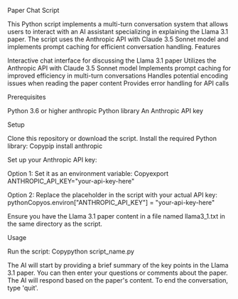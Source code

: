 Paper Chat Script

This Python script implements a multi-turn conversation system that allows users to interact with an AI assistant specializing in explaining the Llama 3.1 paper. The script uses the Anthropic API with Claude 3.5 Sonnet model and implements prompt caching for efficient conversation handling.
Features

Interactive chat interface for discussing the Llama 3.1 paper
Utilizes the Anthropic API with Claude 3.5 Sonnet model
Implements prompt caching for improved efficiency in multi-turn conversations
Handles potential encoding issues when reading the paper content
Provides error handling for API calls

Prerequisites

Python 3.6 or higher
anthropic Python library
An Anthropic API key

Setup

Clone this repository or download the script.
Install the required Python library:
Copypip install anthropic

Set up your Anthropic API key:

Option 1: Set it as an environment variable:
Copyexport ANTHROPIC_API_KEY="your-api-key-here"

Option 2: Replace the placeholder in the script with your actual API key:
pythonCopyos.environ["ANTHROPIC_API_KEY"] = "your-api-key-here"



Ensure you have the Llama 3.1 paper content in a file named llama3_1.txt in the same directory as the script.

Usage

Run the script:
Copypython script_name.py

The AI will start by providing a brief summary of the key points in the Llama 3.1 paper.
You can then enter your questions or comments about the paper. The AI will respond based on the paper's content.
To end the conversation, type 'quit'.
